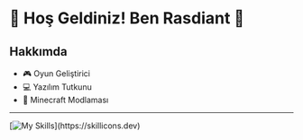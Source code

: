 # 🌟 Hoş Geldiniz! Ben Rasdiant 🌟

## Hakkımda

- 🎮 Oyun Geliştirici  
- 💻 Yazılım Tutkunu  
- 🎵 Minecraft Modlaması
---
[![My Skills](https://skillicons.dev/icons?i=js,html,css,ae,au,ai,ps,pr,blender,c,cs,gitlab,unity,vscode,visualstudio,)](https://skillicons.dev)

